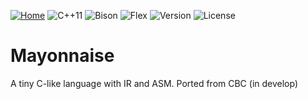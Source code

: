 <a href="http://flowerdance.me/"><img alt="Home" src="https://img.shields.io/badge/Home-🌏-9cf"></a>
<img alt="C++11" src="https://img.shields.io/badge/Language-C%2B%2B11-red" />
<img alt="Bison" src="https://img.shields.io/badge/Language-Bison-brightgreen" />
<img alt="Flex" src="https://img.shields.io/badge/Language-Flex-yellow" />
<img alt="Version" src="https://img.shields.io/badge/Version-1.0-pink" />
<img alt="License" src="https://img.shields.io/badge/License-Apache--2.0-blue" />  

# Mayonnaise
A tiny C-like language with IR and ASM. Ported from CBC (in develop)
